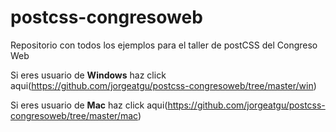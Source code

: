 # postcss-congresoweb
Repositorio con todos los ejemplos para el taller de postCSS del Congreso Web


Si eres usuario de **Windows** haz click aqui(https://github.com/jorgeatgu/postcss-congresoweb/tree/master/win)

Si eres usuario de **Mac** haz click aqui(https://github.com/jorgeatgu/postcss-congresoweb/tree/master/mac)

